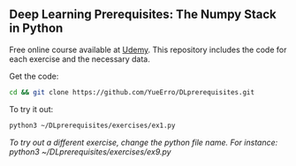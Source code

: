 ## Deep Learning Prerequisites: The Numpy Stack in Python

Free online course available at [Udemy](https://www.udemy.com/deep-learning-prerequisites-the-numpy-stack-in-python/).
This repository includes the code for each exercise and the necessary data.

Get the code:
```sh
cd && git clone https://github.com/YueErro/DLprerequisites.git
```

To try it out:
```sh
python3 ~/DLprerequisites/exercises/ex1.py
```

*To try out a different exercise, change the python file name. For instance:
python3 ~/DLprerequisites/exercises/ex9.py*
